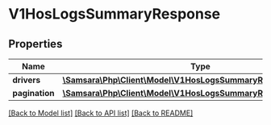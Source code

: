# V1HosLogsSummaryResponse

## Properties
Name | Type | Description | Notes
------------ | ------------- | ------------- | -------------
**drivers** | [**\Samsara\Php\Client\Model\V1HosLogsSummaryResponseDrivers[]**](V1HosLogsSummaryResponseDrivers.md) |  | [optional] 
**pagination** | [**\Samsara\Php\Client\Model\V1HosLogsSummaryResponsePagination**](V1HosLogsSummaryResponsePagination.md) |  | [optional] 

[[Back to Model list]](../../README.md#documentation-for-models) [[Back to API list]](../../README.md#documentation-for-api-endpoints) [[Back to README]](../../README.md)

